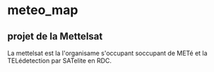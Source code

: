 # meteo_map
## projet de la Mettelsat
La mettelsat est la l'organisame s'occupant soccupant de  METé et la TELédetection par SATelite en RDC.
